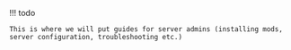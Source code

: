 !!! todo

    This is where we will put guides for server admins (installing mods, server configuration, troubleshooting etc.)